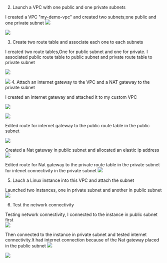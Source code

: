  2. Launch a VPC with one public and one private subnets

 I created a VPC "my-demo-vpc" and created two subnets;one public and one private subnet
 ![](solution%20Images%20week%202%20lab%201/created%20my-demo-vpc%202.png)
 
 ![](solution%20Images%20week%202%20lab%201/created%20private%20and%20public%20subnets.png)

 3. Create two route table and associate  each one to each subnets
 
 I created two route tables,One for public subnet and one for private. I associated public route table to public subnet and private route table to private subnet
 
 ![](solution%20Images%20week%202%20lab%201/associate%20public%20subnet%20to%20public%20route%20table.png)
 
 
 ![](solution%20Images%20week%202%20lab%201/associate%20private%20route%20table%20to%20private%20subnet.png)
 4. Attach an internet gateway to the VPC and a NAT gateway to the private subnet
 
 I created an internet gateway and attached it to my custom VPC

![](solution%20Images%20week%202%20lab%201/created%20demo-internet-gateway%204.png) 

![](solution%20Images%20week%202%20lab%201/attached%20igw.png)
 
 Edited route for internet gateway to the public route table in the public subnet
 
 ![](solution%20Images%20week%202%20lab%201/edit%20route%20for%20internet%20gateway%20in%20public%20subnet.png)

 Created a Nat gateway in public subnet and allocated an elastic ip address
 ![](solution%20Images%20week%202%20lab%201/created%20natgateway%20in%20public%20subnet%20and%20allocated%20elastic%20ip.png)

 Edited route for Nat gateway to the private route table in the private subnet for intenet connectivity in the private subnet
 ![](solution%20Images%20week%202%20lab%201/edit%20route%20for%20natgateway%20in%20private%20subnet.png)

 5. Lauch a Linux instance into this VPC and attach the subnet

 Launched two instances, one in private subnet and another in public subnet
 ![](solution%20Images%20week%202%20lab%201/public%20and%20private%20instance.png)

 6. Test the network connectivity

 Testing network connectivity, I connected to the instance in public subnet first  
 ![](solution%20Images%20week%202%20lab%201/connect%20to%20public%20instance.png)
 
 Then connected to the instance in private subnet and tested internet connectivity.It had internet connection because of the Nat gateway placed in the public subnet
 ![](solution%20Images%20week%202%20lab%201/connecting%20to%20private%20instace%20through%20public%20instance.png)

 ![](solution%20Images%20week%202%20lab%201/had%20connection%20to%20internet%20through%20nat%20gateway%20in%20public%20subnet.png)